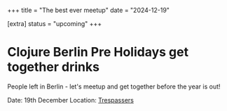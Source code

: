 +++
title = "The best ever meetup"
date = "2024-12-19"

[extra]
  status = "upcoming"
+++

# Clojure Berlin Pre Holidays get together drinks

People left in Berlin - let's meetup and get together before the year is out!

Date: 19th December
Location: [Trespassers](https://www.trespassers.eu/)
